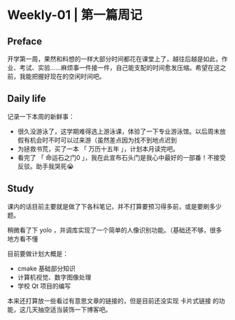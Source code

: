 # Weekly-01 | 第一篇周记


<!--more-->

## Preface

开学第一周，果然和料想的一样大部分时间都花在课堂上了，越往后越是如此，作业、考试、实验……麻烦事一件接一件，自己能支配的时间愈发压缩。希望在这之前，我能把握好现在的空闲时间吧。

## Daily life

记录一下本周的新鲜事：

- 很久没游泳了，这学期难得选上游泳课，体验了一下专业游泳馆。以后周末放假有机会时不时可以过来游（虽然差点因为找不到地点迟到
- 为拯救书荒，买了一本 「 万历十五年 」，计划本月读完吧。
- 看完了 「 命运石之门0 」，我在此宣布石头门是我心中最好的一部番！不接受反驳。助手我哭死😭

## Study

课内的话目前主要就是做了下各科笔记，并不打算要预习得多前，或是要刷多少题。

稍微看了下 yolo ，并调库实现了一个简单的人像识别功能。（基础还不够，很多地方看不懂

目前要做计划大概是：
- cmake 基础部分知识
- 计算机视觉、数字图像处理
- 学校 Qt 项目的编写

本来还打算放一些看过有意思文章的链接的，但是目前还没实现 卡片式链接 的功能，这几天抽空适当装饰一下博客吧。

